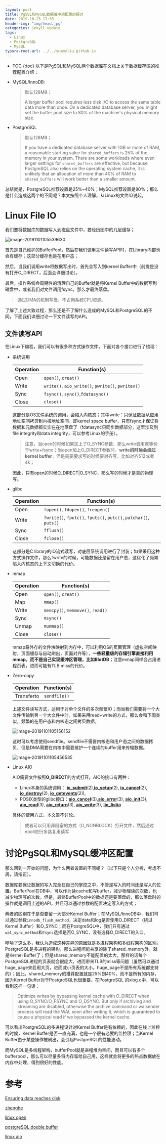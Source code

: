 ```yaml
---
layout: post
title: PgSQL和MySQL数据缓冲池配置的探讨
date: 2019-10-23 17:30
header-img: "img/head.jpg"
categories: jekyll update
tags:
  - Linux
  - PostgreSQL
  - MySQL
typora-root-url: ../../yummyliu.github.io
---
```

* TOC
{:toc}
以下是PgSQL和MySQL两个数据库在文档上关于数据缓存区的推荐配置介绍：

+ MySQL/InnoDB:

  > 默认128MB；
  >
  > A larger buffer pool requires less disk I/O to access the same table data more than once. On a dedicated database server, you might set the buffer pool size to 80% of the machine's physical memory size. 

+ PostgreSQL

  > 默认128MB；
  >
  > If you have a dedicated database server with 1GB or more of RAM, a reasonable starting value for `shared_buffers` is 25% of the memory in your system. There are some workloads where even larger settings for `shared_buffers` are effective, but because PostgreSQL also relies on the operating system cache, it is unlikely that an allocation of more than 40% of RAM to `shared_buffers` will work better than a smaller amount.

总结就是，PostgreSQL推荐设置是25%~40%；MySQL推荐设置是80%；那么是什么造成这两个的不同呢？本文按照个人理解，从Linux的文件IO说起。

# Linux File IO

我们要将数据库的数据写入到磁盘文件中，要经历图中的几层缓存；

![image-20191101105539630](/image/1030-jm-data-flow.png)

首先是自己维护的BufferPool，然后在我们调用文件读写API时，在Library内部也会有缓存；这部分缓存也是在用户态；

然后，当我们调用write将数据写出时，首先会写入到kernel Buffer中（前提是没有打开O_DIRECT，后面会详细讨论）。

最后，操作系统会周期性的清理自己的Buffer就是将Kernel Buffer中的数据写到磁盘中，或者我们对文件调用fsync，那么才最终落盘。

> 通过DMA的机制写盘，不占用系统CPU资源。

了解了上述大致过程，那么还是不了解什么造成的MySQL和PostgreSQL的不同，下面我们详细讨论一下文件读写的API。

## 文件读写API

在Linux下编程，我们可以有很多种方式操作文件，下面对各个接口进行了梳理：

+ 系统调用

  | Operation | Function(s)                                       |
  | --------- | ------------------------------------------------- |
  | Open      | `open()`, `creat()`                               |
  | Write     | `write()`, `aio_write()`, `pwrite()`, `pwritev()` |
  | Sync      | `fsync()`, `sync()`,`fdatasync()`                 |
  | Close     | `close()`                                         |

  这部分是OS文件系统的调用，会陷入内核态；其中write：只保证数据从应用地址空间拷贝到内核地址空间，即kernel space buffer，只有fsync才保证将数据和元数据都实实在在地落盘了（fdatasync只同步数据部分，这里涉及到file integrity和data integrity，可以参考Linux的手册）。

  > 注意，当open的时候如果加上了O_SYNC参数，那么write调用就等价于write+fsync；当open加上O_DIRECT参数时，**write的时候会绕过kernel buffer**，但是需要要求写的时候要对齐写，比如对齐512或者4k；

  因此，只有open的时候O_DIRECT|O_SYNC，那么写的时候才是真的物理写。

+ glibc

  | Operation | Function(s)                                                  |
  | --------- | ------------------------------------------------------------ |
  | Open      | `fopen()`, `fdopen()`, `freopen()`                           |
  | Write     | `fwrite()`, `fputc()`, `fputs()`, `putc()`, `putchar()`, `puts()` |
  | Sync      | `fflush()`                                                   |
  | Close     | `fclose()`                                                   |

  这部分是C library的IO流式读写，对底层系统调用进行了封装；如果采用这种方式操作文件，那么fwrite的时候，可能数据还是留在用户态，这优化了频繁陷入内核态的上下文切换的代价。

+ mmap

  | Operation | Function(s)                       |
  | --------- | --------------------------------- |
  | Open      | `open()`, `creat()`               |
  | Map       | `mmap()`                          |
  | Write     | `memcpy()`, `memmove()`, `read()` |
  | Sync      | `msync()`                         |
  | Unmap     | `munmap()`                        |
  | Close     | `close()`                         |

  mmap将外存的文件块映射到内存中，可以利用OS的页面管理（虚拟空间映射，页面缓存与自动刷出，页面对齐等），**一些轻量级的存储引擎直接利用mmap，而不是自己实现缓冲区管理，比如BlotDB**；注意mmap同样会占用进程页表，进而可能有TLB miss的代价。

+ Zero-copy

  | Operation  | Function(s)  |
  | ---------- | ------------ |
  | Transferto | `sendfile()` |

  上述文件读写方式，适用于对单个文件的多次频繁IO；而当我们需要将一个大文件传输到另一个大文件中时，如果采用read+write的方式，那么会和下图类似，频繁的在用户态和内核态之间拷贝数据。

  ![image-20191101105156152](/image/1030-read-write.png)

  这时可以考虑使用sendfile。sendfile不需要内核态和用户态之间的数据拷贝，但是DMA需要在内核中需要维护一个连续的buffer用来传输数据。

  ![image-20191101105456535](/image/1030-sendfile.png)

+ Linux AIO

  AIO需要文件按照**O_DIRECT**的方式打开，AIO的接口有两种：

  + Linux本身的系统调用： **[io_submit](../man2/io_submit.2.html)**(2),**[io_setup](../man2/io_setup.2.html)**(2), **[io_cancel](../man2/io_cancel.2.html)**(2), **[io_destroy](../man2/io_destroy.2.html)**(2), **[io_getevents](../man2/io_getevents.2.html)**(2)),
  + POSIX类型的glibc接口：**[aio_cancel](../man3/aio_cancel.3.html)**(3),**[aio_error](../man3/aio_error.3.html)**(3), **[aio_init](../man3/aio_init.3.html)**(3), **[aio_read](../man3/aio_read.3.html)**(3), **[aio_return](../man3/aio_return.3.html)**(3), **[aio_write](../man3/aio_write.3.html)**(3), **[lio_listio](../man3/lio_listio.3.html)**

  具体的使用方式，本文暂不讨论。

  > 或者可以只用非阻塞的方式（O_NONBLOCK）打开文件，然后通过epoll进行多路复用读写

# 讨论PgSQL和MySQL缓冲区配置

那么回到一开始的问题，为什么两者设置的不同呢？（以下只是个人分析，考虑不周，请指正）。

数据库要保证数据的写入完全在自己的掌控之中，不管是写入的时间还是写入的位置。BufferPool在DB中，可以作为读cache和写buffer，减少物理读的次数，也减少物理写的次数。但是，最终BufferPool中的数据还是要落盘的，那么落盘时的操作就是调用上述的API，并且可以通过参数的配置决定写入的方式；

两者的区别在于是否要留一大部分Kernel Buffer；在MySQL/InnoDB中，我们可以通过参数`innodb_flush_method`，决定data和log是否使用O_DIRECT（绕过Kernel Buffer）和O_SYNC；而在PostgreSQL中，我们只有通过`wal_sync_method`和`fsync`选择是否O_SYNC，没有选择O_DIRECT的入口。

啰嗦了这么多，我认为造成这种差异的原因就是多进程架构和多线程架构的区别。PostgreSQL是多进程的架构，那么进程间能共享的除了shared_memory外，就是Kernel Buffer了；但是shared_memory不能配置的太大，那样的话每个PostgreSQL进程的页表就会很庞大，进而带来TLB的miss等问题（虽然可以通过huge_page来启用大页，进而减小页表的大小，huge_page不是所有系统都支持的）；因此，shared_memory的推荐配置就是25%到40%，而不是所有的内存，因为Kernel Buffer对于PostgreSQL也很重要，在PostgreSQL 的xlog.c中，可以看到这样一句话：

> Optimize writes by bypassing kernel cache with O_DIRECT when using
> O_SYNC/O_FSYNC and O_DSYNC.  But only if archiving and streaming are
> disabled, otherwise the archive command or walsender process will read
> the WAL soon after writing it, which is guaranteed to cause a physical
> read if we bypassed the kernel cache.

可以看出PostgreSQL的多进程设计对Kernel Buffer是有依赖的，因此在线上监控的时候，Kernel Buffer是否一直充满，也是一个很有必要的监控项；当Kernel Buffer由于某些操作被刷出，会引起PostgreSQL的性能波动。

而MySQL是多线程架构，bufferPool就是进程堆内空间，而且可以有多个bufferpool，那么可以尽量多将内存留给自己用，这样就会将更多的热点数据放在内存中处理，得到很好的性能。

# 参考

[Ensuring data reaches disk](https://lwn.net/Articles/457667/)

[zhenghe](https://zhenghe.gitbook.io/open-courses/ucb-cs162/topic-ensuring-data-reaches-disk)

[linux open](https://linux.die.net/man/2/open)

[postgreSQL double buffer](https://www.postgresql-archive.org/a-question-about-Direct-I-O-and-double-buffering-td2062191.html)

[linux aio](https://github.com/littledan/linux-aio)